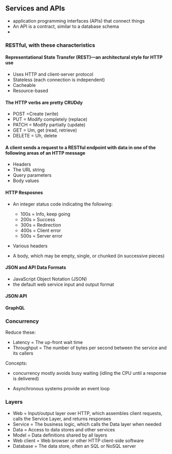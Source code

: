 
## Services and APIs

- application programming interfaces (APIs) that connect things
- An API is a contract, similar to a database schema
-

### RESTful, with these characteristics

#### Representational State Transfer (REST)—an architectural style for HTTP use

- Uses HTTP and client-server protocol
- Stateless (each connection is independent)
- Cacheable
- Resource-based

#### The HTTP verbs are pretty CRUDdy

- POST =Create (write)
- PUT = Modify completely (replace)
- PATCH = Modify partially (update)
- GET =  Um, get (read, retrieve)
- DELETE = Uh, delete

#### A client sends a request to a RESTful endpoint with data in one of the following areas of an HTTP message

- Headers
- The URL string
- Query parameters
- Body values

#### HTTP Resposnes

- An integer status code indicating the following:

  - 100s = Info, keep going
  - 200s = Success
  - 300s = Redirection
  - 400s = Client error
  - 500s = Server error

- Various headers
- A body, which may be empty, single, or chunked (in successive pieces)

#### JSON and API Data Formats

- JavaScript Object Notation (JSON)
- the default web service input and output format

#### JSON:API

#### GraphQL

### Concurrency

Reduce these:

- Latency = The up-front wait time
- Throughput = The number of bytes per second between the service and its callers

Concepts:

- concurrency mostly avoids busy waiting (idling the CPU until a response is delivered)

- Asynchronous systems provide an event loop

### Layers

- Web = Input/output layer over HTTP, which assembles client requests, calls the Service Layer, and returns responses
- Service = The business logic, which calls the Data layer when needed
- Data = Access to data stores and other services
- Model = Data definitions shared by all layers
- Web client = Web browser or other HTTP client-side software
- Database = The data store, often an SQL or NoSQL server
